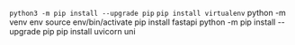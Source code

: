 ``python3 -m pip install --upgrade pip``
``pip install virtualenv``
python -m venv env
source env/bin/activate
pip install fastapi
python -m pip install --upgrade pip
pip install uvicorn
uni